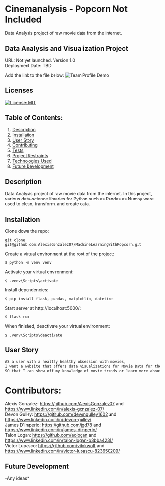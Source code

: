 # Cinemanalysis - Popcorn Not Included
Data Analysis project of raw movie data from the internet.

##  Data Analysis and Visualization Project

URL: Not yet launched. 
Version 1.0  
Deployment Date: TBD 

Add the link to the file below:
![Team Profile Demo](./assets/Cinemanalysis.gif)

## Licenses
[![License: MIT](https://img.shields.io/badge/License-MIT-yellow.svg)](https://opensource.org/licenses/MIT)

## Table of Contents:
1. [Description](#description)
2. [Installation](#Installation)
3. [User Story](#User-Story)
4. [Contributing](#Contributing)
5. [Tests](#Tests)
7. [Project Restraints](#project-restraints)
8. [Technologies Used](#technologies-used)
9. [Future Development](#future-development)
## Description
Data Analysis project of raw movie data from the internet. In this project, various data-science libraries for Python such as Pandas as Numpy were used to clean, transform, and create data.

## Installation
Clone down the repo:
```
git clone git@github.com:AlexisGonzalez07/MachineLearningWithPopcorn.git
```
Create a virtual environment at the root of the project:
```
$ python -m venv venv
```
Activate your virtual environment:
```
$ .venv\Scripts\activate
```
Install dependencies:
```
$ pip install flask, pandas, matplotlib, datetime
```
Start server at http://localhost:5000/:
```
$ flask run
```
When finished, deactivate your virtual environment:
```
$ .venv\Scripts\deactivate
```

## User Story

```md
AS a user with a healthy healthy obsession with movies,
I want a website that offers data visualizations for Movie Data for the past 30 years
SO that I can show off my knowledge of movie trends or learn more about my favorite actors
```

# Contributors:
Alexis Gonzalez: https://github.com/AlexisGonzalez07 and https://www.linkedin.com/in/alexis-gonzalez-07/ <br>
Devon Gulley: https://github.com/devongulley1602 and https://www.linkedin.com/in/devon-gulley/ <br>
James D'Imperio: https://github.com/jgd78 and https://www.linkedin.com/in/james-dimperio/ <br>
Talon Logan: https://github.com/aologan and https://www.linkedin.com/in/talon-logan-b3bba4231/ <br>
Victor Lupasco: https://github.com/vitokwolf and https://www.linkedin.com/in/victor-lupascu-823650209/


## Future Development
-Any ideas?
